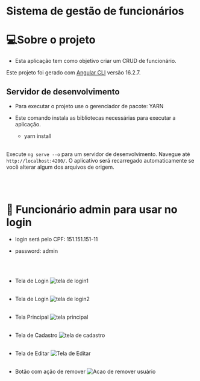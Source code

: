 <h1><strong>Sistema de gestão de funcionários</strong></h1>

# **💻Sobre o projeto**

* Esta aplicação tem como objetivo criar um CRUD de funcionário.
  
Este projeto foi gerado com [Angular CLI](https://github.com/angular/angular-cli) versão 16.2.7.



## Servidor de desenvolvimento

* Para executar o projeto use o gerenciador de pacote: YARN
    <br />
  

* Este comando instala as bibliotecas necessárias para executar a aplicação.
    
    * yarn install  
    <br />
    

Execute `ng serve --o` para um servidor de desenvolvimento. Navegue até `http://localhost:4200/`. O aplicativo será recarregado automaticamente se você alterar algum dos arquivos de origem.


  <br />
  <br />


# **🔐 Funcionário admin para usar no login**

* login será pelo CPF: 151.151.151-11 
* password: admin

  <br />
  <br />


* Tela de Login
  ![tela de login1](https://github.com/DemilsonPereira/prova-fullstack/assets/33531233/1cc9084f-9671-4349-a030-2a111099a789)
  <br />
  <br />

* Tela de Login
  ![tela de login2](https://github.com/DemilsonPereira/prova-fullstack/assets/33531233/69f04d07-0caa-4404-9dda-89ff1ca114c5)
  <br />
  <br />

* Tela Principal
  ![tela principal](https://github.com/DemilsonPereira/prova-fullstack/assets/33531233/7e43d04a-49e5-4644-b948-44056192c601)
  <br />
  <br />

* Tela de Cadastro
  ![tela de cadastro](https://github.com/DemilsonPereira/prova-fullstack/assets/33531233/b892f1f0-795e-4b02-98b9-7c355b9cd631)
  <br />
  <br />

* Tela de Editar
  ![Tela de Editar](https://github.com/DemilsonPereira/prova-fullstack/assets/33531233/fd839a4f-1053-4e0f-aaec-116ee25d68a0)
  <br />
  <br />

* Botão com ação de remover
  ![Acao de remover usuário](https://github.com/DemilsonPereira/prova-fullstack/assets/33531233/1f43263b-3775-4db3-b48b-180a6c2963d7)
  <br />
  <br />
